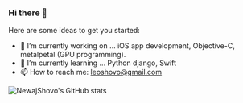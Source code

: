 ### Hi there 👋

Here are some ideas to get you started:
- 🔭 I’m currently working on ... iOS app development, Objective-C, metalpetal (GPU programming).
- 🌱 I’m currently learning ... Python django, Swift
- 📫 How to reach me: leoshovo@gmail.com


![NewajShovo's GitHub stats](https://github-readme-stats.vercel.app/api?username=NewajShovo&count_private=true)

